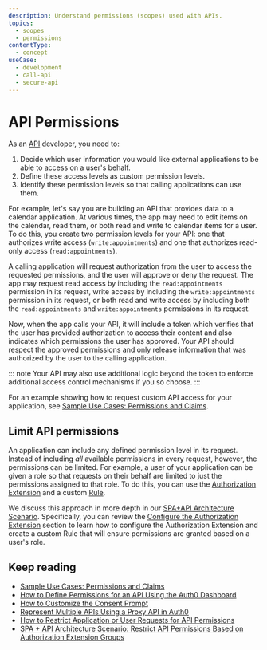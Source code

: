 ```yaml
---
description: Understand permissions (scopes) used with APIs.
topics:
  - scopes
  - permissions
contentType:
  - concept
useCase:
  - development
  - call-api
  - secure-api
---
```

# API Permissions

As an [API](/apis) developer, you need to:

1. Decide which user information you would like external applications to be able to access on a user's behalf.
2. Define these access levels as custom permission levels.
3. Identify these permission levels so that calling applications can use them. 

For example, let's say you are building an API that provides data to a calendar application. At various times, the app may need to edit items on the calendar, read them, or both read and write to calendar items for a user. To do this, you create two permission levels for your API: one that authorizes write access (`write:appointments`) and one that authorizes read-only access (`read:appointments`). 

A calling application will request authorization from the user to access the requested permissions, and the user will approve or deny the request. The app may request read access by including the `read:appointments` permission in its request, write access by including the `write:appointments` permission in its request, or both read and write access by including both the `read:appointments` and `write:appointments` permissions in its request. 

Now, when the app calls your API, it will include a token which verifies that the user has provided authorization to access their content and also indicates which permissions the user has approved. Your API should respect the approved permissions and only release information that was authorized by the user to the calling application. 

::: note
Your API may also use additional logic beyond the token to enforce additional access control mechanisms if you so choose.
:::

For an example showing how to request custom API access for your application, see [Sample Use Cases: Permissions and Claims](/scopes/current/sample-use-cases#request-custom-API-access).

## Limit API permissions

An application can include any defined permission level in its request. Instead of including _all_ available permissions in every request, however, the permissions can be limited. For example, a user of your application can be given a role so that requests on their behalf are limited to just the permissions assigned to that role. To do this, you can use the [Authorization Extension](/extensions/authorization-extension) and a custom [Rule](/rules).

We discuss this approach in more depth in our [SPA+API Architecture Scenario](/architecture-scenarios/spa-api). Specifically, you can review the [Configure the Authorization Extension](/architecture-scenarios/spa-api/part-2#configure-the-authorization-extension) section to learn how to configure the Authorization Extension and create a custom Rule that will ensure permissions are granted based on a user's role.


## Keep reading

- [Sample Use Cases: Permissions and Claims](/scopes/current/sample-use-cases)
- [How to Define Permissions for an API Using the Auth0 Dashboard](/scopes/current/guides/define-api-scopes-dashboard)
- [How to Customize the Consent Prompt](/scopes/current/guides/customize-consent-prompt)
- [Represent Multiple APIs Using a Proxy API in Auth0](/api-auth/tutorials/represent-multiple-apis)
- [How to Restrict Application or User Requests for API Permissions](/api-auth/restrict-requests-for-scopes)
- [SPA + API Architecture Scenario: Restrict API Permissions Based on Authorization Extension Groups](/architecture-scenarios/spa-api/part-2#configure-the-authorization-extension)
